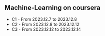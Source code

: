 ## Machine-Learning on coursera

-   C1 - From 2023.12.7 to 2023.12.8
-   C2 - From 2023.12.8 to 2023.12.12
-   C3 - From 2023.12.12 to 2023.12.14